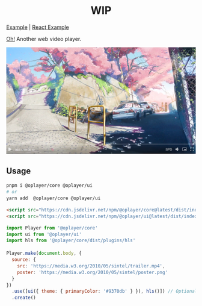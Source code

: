 <h1><center>WIP</center></h1>

[Example](./examples/standalone/main.ts) | [React Example](./examples/react/src/main.tsx)

[Oh!](https://shiyiya.github.io/oplayer) Another web video player.

![](./oplayer.png)

## Usage

```bash
pnpm i @oplayer/core @oplayer/ui
# or
yarn add  @oplayer/core @oplayer/ui
```

```html
<script src="https://cdn.jsdelivr.net/npm/@oplayer/core@latest/dist/index.umd.js"></script>
<script src="https://cdn.jsdelivr.net/npm/@oplayer/ui@latest/dist/index.umd.js"></script>
```

```js
import Player from '@oplayer/core'
import ui from '@oplayer/ui'
import hls from '@oplayer/core/dist/plugins/hls'

Player.make(document.body, {
  source: {
    src: 'https://media.w3.org/2010/05/sintel/trailer.mp4',
    poster: 'https://media.w3.org/2010/05/sintel/poster.png'
  }
})
  .use([ui({ theme: { primaryColor: '#9370db' } }), hls()]) // Optional
  .create()
```
